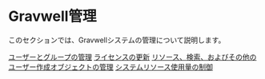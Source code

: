 # Gravwell管理

このセクションでは、Gravwellシステムの管理について説明します。

[ユーザーとグループの管理](users.md)
[ライセンスの更新](license.md)
[リソース、検索、およびその他のユーザー作成オブジェクトの管理](manage.md)
[システムリソース使用量の制御](limits.md)

